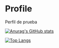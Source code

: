 # Profile
Perfil de prueba


[![Anurag's GitHub stats](https://github-readme-stats.vercel.app/api?username=aoctaviopb)](https://github.com/anuraghazra/github-readme-stats)


[![Top Langs](https://github-readme-stats.vercel.app/api/top-langs/?username=aoctaviopb&layout=compact)](https://github.com/anuraghazra/github-readme-stats)
